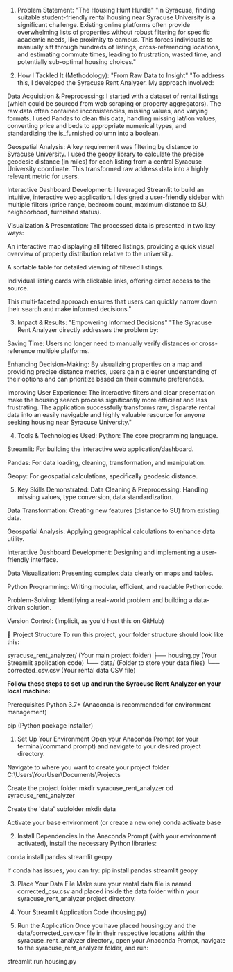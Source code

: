1. Problem Statement: "The Housing Hunt Hurdle"
"In Syracuse, finding suitable student-friendly rental housing near Syracuse University is a significant challenge. Existing online platforms often provide overwhelming lists of properties without robust filtering for specific academic needs, like proximity to campus. This forces individuals to manually sift through hundreds of listings, cross-referencing locations, and estimating commute times, leading to frustration, wasted time, and potentially sub-optimal housing choices."

2. How I Tackled It (Methodology): "From Raw Data to Insight"
"To address this, I developed the Syracuse Rent Analyzer. My approach involved:

Data Acquisition & Preprocessing: I started with a dataset of rental listings (which could be sourced from web scraping or property aggregators). The raw data often contained inconsistencies, missing values, and varying formats. I used Pandas to clean this data, handling missing lat/lon values, converting price and beds to appropriate numerical types, and standardizing the is_furnished column into a boolean.

Geospatial Analysis: A key requirement was filtering by distance to Syracuse University. I used the geopy library to calculate the precise geodesic distance (in miles) for each listing from a central Syracuse University coordinate. This transformed raw address data into a highly relevant metric for users.

Interactive Dashboard Development: I leveraged Streamlit to build an intuitive, interactive web application. I designed a user-friendly sidebar with multiple filters (price range, bedroom count, maximum distance to SU, neighborhood, furnished status).

Visualization & Presentation: The processed data is presented in two key ways:

An interactive map displaying all filtered listings, providing a quick visual overview of property distribution relative to the university.

A sortable table for detailed viewing of filtered listings.

Individual listing cards with clickable links, offering direct access to the source.

This multi-faceted approach ensures that users can quickly narrow down their search and make informed decisions."

3. Impact & Results: "Empowering Informed Decisions"
"The Syracuse Rent Analyzer directly addresses the problem by:

Saving Time: Users no longer need to manually verify distances or cross-reference multiple platforms.

Enhancing Decision-Making: By visualizing properties on a map and providing precise distance metrics, users gain a clearer understanding of their options and can prioritize based on their commute preferences.

Improving User Experience: The interactive filters and clear presentation make the housing search process significantly more efficient and less frustrating.
The application successfully transforms raw, disparate rental data into an easily navigable and highly valuable resource for anyone seeking housing near Syracuse University."

4. Tools & Technologies Used:
Python: The core programming language.

Streamlit: For building the interactive web application/dashboard.

Pandas: For data loading, cleaning, transformation, and manipulation.

Geopy: For geospatial calculations, specifically geodesic distance.

5. Key Skills Demonstrated:
Data Cleaning & Preprocessing: Handling missing values, type conversion, data standardization.

Data Transformation: Creating new features (distance to SU) from existing data.

Geospatial Analysis: Applying geographical calculations to enhance data utility.

Interactive Dashboard Development: Designing and implementing a user-friendly interface.

Data Visualization: Presenting complex data clearly on maps and tables.

Python Programming: Writing modular, efficient, and readable Python code.

Problem-Solving: Identifying a real-world problem and building a data-driven solution.

Version Control: (Implicit, as you'd host this on GitHub)

📁 Project Structure
To run this project, your folder structure should look like this:

syracuse_rent_analyzer/  (Your main project folder)
├── housing.py           (Your Streamlit application code)
└── data/                (Folder to store your data files)
    └── corrected_csv.csv  (Your rental data CSV file)

**Follow these steps to set up and run the Syracuse Rent Analyzer on your local machine:**

Prerequisites
Python 3.7+ (Anaconda is recommended for environment management)

pip (Python package installer)

1. Set Up Your Environment
Open your Anaconda Prompt (or your terminal/command prompt) and navigate to your desired project directory.

Navigate to where you want to create your project folder
C:\Users\YourUser\Documents\Projects 

Create the project folder
mkdir syracuse_rent_analyzer
cd syracuse_rent_analyzer

Create the 'data' subfolder
mkdir data

Activate your base environment (or create a new one)
conda activate base 

2. Install Dependencies
In the Anaconda Prompt (with your environment activated), install the necessary Python libraries:

conda install pandas streamlit geopy

 If conda has issues, you can try:
 pip install pandas streamlit geopy

3. Place Your Data File
Make sure your rental data file is named corrected_csv.csv and placed inside the data folder within your syracuse_rent_analyzer project directory.

4. Your Streamlit Application Code (housing.py)

5. Run the Application
Once you have placed housing.py and the data/corrected_csv.csv file in their respective locations within the syracuse_rent_analyzer directory, open your Anaconda Prompt, navigate to the syracuse_rent_analyzer folder, and run:

streamlit run housing.py
